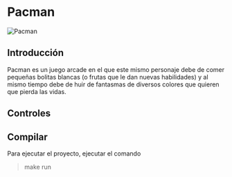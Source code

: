 # Pacman

![Pacman](https://e1.pxfuel.com/desktop-wallpaper/660/297/desktop-wallpaper-pacman-tmblr-laptop-aesthetic-emo-laptop.jpg)

## Introducción

Pacman es un juego arcade en el que este mismo personaje debe de comer pequeñas bolitas blancas (o frutas que le dan nuevas habilidades) y al mismo tiempo debe de huir de fantasmas de diversos colores que quieren que pierda las vidas.

## Controles 


## Compilar 

Para ejecutar el proyecto, ejecutar el comando
>make run 